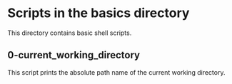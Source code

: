 # Scripts in the basics directory

This directory contains basic shell scripts.

## 0-current_working_directory

This script prints the absolute path name of the current working directory.
